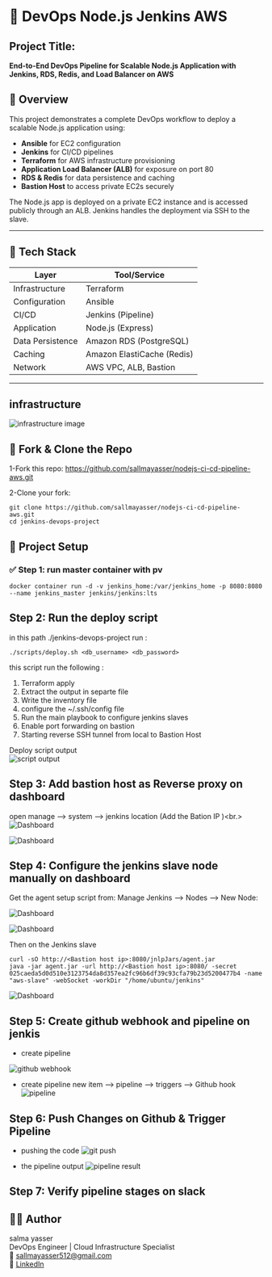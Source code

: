 # 🚀 DevOps Node.js Jenkins AWS

## Project Title:

**End-to-End DevOps Pipeline for Scalable Node.js Application with Jenkins, RDS, Redis, and Load Balancer on AWS**

## 📖 Overview

This project demonstrates a complete DevOps workflow to deploy a scalable Node.js application using:

- **Ansible** for EC2 configuration
- **Jenkins** for CI/CD pipelines
- **Terraform** for AWS infrastructure provisioning
- **Application Load Balancer (ALB)** for exposure on port 80
- **RDS & Redis** for data persistence and caching
- **Bastion Host** to access private EC2s securely

The Node.js app is deployed on a private EC2 instance and is accessed publicly through an ALB. Jenkins handles the deployment via SSH to the slave.

---

## 🧰 Tech Stack

| Layer            | Tool/Service               |
| ---------------- | -------------------------- |
| Infrastructure   | Terraform                  |
| Configuration    | Ansible                    |
| CI/CD            | Jenkins (Pipeline)         |
| Application      | Node.js (Express)          |
| Data Persistence | Amazon RDS (PostgreSQL)    |
| Caching          | Amazon ElastiCache (Redis) |
| Network          | AWS VPC, ALB, Bastion      |

---

## infrastructure

![infrastructure image ](./images/infra.png)

## 🔁 Fork & Clone the Repo

1-Fork this repo: https://github.com/sallmayasser/nodejs-ci-cd-pipeline-aws.git

2-Clone your fork:

```
git clone https://github.com/sallmayasser/nodejs-ci-cd-pipeline-aws.git
cd jenkins-devops-project
```

## 🚀 Project Setup

### ✅ Step 1: run master container with pv

```
docker container run -d -v jenkins_home:/var/jenkins_home -p 8080:8080 --name jenkins_master jenkins/jenkins:lts
```

## Step 2: Run the deploy script

in this path ./jenkins-devops-project run :

```
./scripts/deploy.sh <db_username> <db_password>
```

this script run the following :

1. Terraform apply
2. Extract the output in separte file
3. Write the inventory file
4. configure the ~/.ssh/config file
5. Run the main playbook to configure jenkins slaves
6. Enable port forwarding on bastion
7. Starting reverse SSH tunnel from local to Bastion Host

Deploy script output <br>
![script output](./images/deploy-script.png)

## Step 3: Add bastion host as Reverse proxy on dashboard

open manage --> system --> jenkins location (Add the Bation IP )<br.>
![Dashboard](./images/reverse-proxy.png)

![Dashboard](./images/after-forword.png)

## Step 4: Configure the jenkins slave node manually on dashboard

Get the agent setup script from: Manage Jenkins --> Nodes --> New Node:

![Dashboard](./images/node.png)

![Dashboard](./images/command.png)

Then on the Jenkins slave

```
curl -sO http://<Bastion host ip>:8080/jnlpJars/agent.jar
java -jar agent.jar -url http://<Bastion host ip>:8080/ -secret 025caeda5d0d510e3123754da8d357ea2fc96b6df39c93cfa79b23d5200477b4 -name "aws-slave" -webSocket -workDir "/home/ubuntu/jenkins"
```

![Dashboard](./images/after-node-connected.png)

## Step 5: Create github webhook and pipeline on jenkis

- create pipeline

![github webhook](./images/webhook.png)

- create pipeline
  new item --> pipeline --> triggers --> Github hook
  ![pipeline](./images/pipeline.png)

## Step 6: Push Changes on Github & Trigger Pipeline
- pushing the code 
 ![git push](./images/push.png)

- the pipeline output
 ![pipeline result](./images/pipeline-result.png)

## Step 7: Verify pipeline stages on slack


## 🧑‍💻 Author

salma yasser <br>
DevOps Engineer | Cloud Infrastructure Specialist <br>
📧 [sallmayasser512@gmail.com](mailto:sallmayasser512@gmail.com) <br>
🔗 [LinkedIn](https://www.linkedin.com/in/sallma-yasser)
